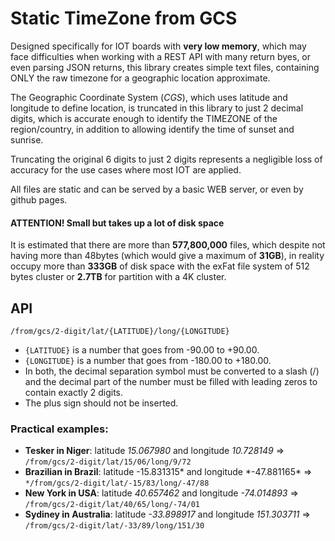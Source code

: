 # Static TimeZone from GCS

Designed specifically for IOT boards with **very low memory**, which may face difficulties when working with a REST API with many return byes, or even parsing JSON returns, this library creates simple text files, containing ONLY the raw timezone for a geographic location approximate.

The Geographic Coordinate System (_CGS_), which uses latitude and longitude to define location, is truncated in this library to just 2 decimal digits, which is accurate enough to identify the TIMEZONE of the region/country, in addition to allowing identify the time of sunset and sunrise.

Truncating the original 6 digits to just 2 digits represents a negligible loss of accuracy for the use cases where most IOT are applied.

All files are static and can be served by a basic WEB server, or even by github pages.

#### ATTENTION! Small but takes up a lot of disk space

It is estimated that there are more than **577,800,000** files, which despite not having more than 48bytes (which would give a maximum of **31GB**), in reality occupy more than **333GB** of disk space with the exFat file system of 512 bytes cluster or **2.7TB** for partition with a 4K cluster.

## API

`/from/gcs/2-digit/lat/{LATITUDE}/long/{LONGITUDE}`

- `{LATITUDE}` is a number that goes from -90.00 to +90.00.
- `{LONGITUDE}` is a number that goes from -180.00 to +180.00.
- In both, the decimal separation symbol must be converted to a slash (/) and the decimal part of the number must be filled with leading zeros to contain exactly 2 digits.
- The plus sign should not be inserted.

### Practical examples:

- **Tesker in Niger**: latitude _15.067980_ and longitude _10.728149_ => `/from/gcs/2-digit/lat/15/06/long/9/72`
- **Brazilian in Brazil**: latitude -15.831315* and longitude \*-47.881165\* => `*/from/gcs/2-digit/lat/-15/83/long/-47/88`
- **New York in USA**: latitude _40.657462_ and longitude _-74.014893_ => `/from/gcs/2-digit/lat/40/65/long/-74/01`
- **Sydiney in Australia**: latitude _-33.898917_ and longitude _151.303711_ => `/from/gcs/2-digit/lat/-33/89/long/151/30`
